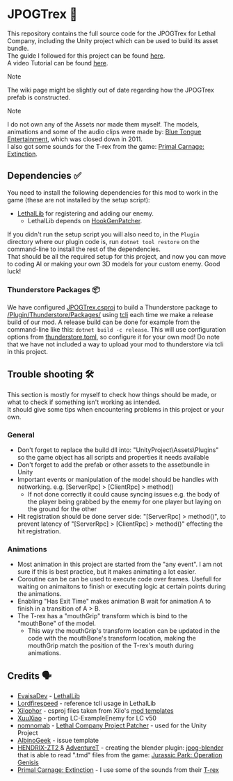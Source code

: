 # JPOGTrex 🦖

This repository contains the full source code for the JPOGTrex for Lethal Company, including the Unity project which can be used to build its asset bundle.  
The guide I followed for this project can be found [here](https://lethal.wiki/dev/apis/lethallib/custom-enemies/overview.).  
A video Tutorial can be found [here](https://www.youtube.com/watch?v=NZ_F8wDczzM).

 > [!NOTE]  
 > The wiki page might be slightly out of date regarding how the JPOGTrex prefab is constructed.

> [!NOTE]  
> I do not own any of the Assets nor made them myself. The models, animations and some of the audio clips were made by: [Blue Tongue Entertainment](https://en.wikipedia.org/wiki/Blue_Tongue_Entertainment), which was closed down in 2011.  
> I also got some sounds for the T-rex from the game: [Primal Carnage: Extinction](https://store.steampowered.com/app/321360/Primal_Carnage_Extinction/).

## Dependencies ✅

You need to install the following dependencies for this mod to work in the game (these are not installed by the setup script):

- [LethalLib](https://thunderstore.io/c/lethal-company/p/Evaisa/LethalLib/) for registering and adding our enemy.
    - LethalLib depends on [HookGenPatcher](https://thunderstore.io/c/lethal-company/p/Evaisa/HookGenPatcher/).

If you didn't run the setup script you will also need to, in the `Plugin` directory where our plugin code is, run `dotnet tool restore` on the command-line to install the rest of the dependencies.  
That should be all the required setup for this project, and now you can move to coding AI or making your own 3D models for your custom enemy. Good luck!

### Thunderstore Packages 📦

We have configured [JPOGTrex.csproj](/Plugin/JPOGTrex.csproj) to build a Thunderstore package to [/Plugin/Thunderstore/Packages/](/Plugin/Thunderstore/Packages/) using [tcli](https://github.com/thunderstore-io/thunderstore-cli/wiki) each time we make a release build of our mod. A release build can be done for example from the command-line like this: `dotnet build -c release`. This will use configuration options from [thunderstore.toml](/Plugin/Thunderstore/thunderstore.toml), so configure it for your own mod! Do note that we have not included a way to upload your mod to thunderstore via tcli in this project.


## Trouble shooting 🛠️
This section is mostly for myself to check how things should be made, or what to check if something isn't working as intended.  
It should give some tips when encountering problems in this project or your own.

### General 
- Don't forget to replace the build dll into: "UnityProject\Assets\Plugins" so the game object has all scripts and properties it needs available
- Don't forget to add the prefab or other assets to the assetbundle in Unity
- Important events or manipulation of the model should be handles with networking. e.g. [ServerRpc] > [ClientRpc] > method()
  - If not done correctly it could cause syncing issues e.g. the body of the player being grabbed by the enemy for one player but laying on the ground for the other 
- Hit registration should be done server side: "[ServerRpc] > method()", to prevent latency of "[ServerRpc] > [ClientRpc] > method()" effecting the hit registration.

### Animations 
- Most animation in this project are started from the "any event". I am not sure if this is best practice, but it makes animating a lot easier.
- Coroutine can be can be used to execute code over frames. Usefull for waiting on animaitons to finish or executing logic at certain points during the animations.
- Enabling "Has Exit Time" makes animation B wait for animation A to finish in a transition of A > B.
- The T-rex has a "mouthGrip" transform which is bind to the "mouthBone" of the model.
  - This way the mouthGrip's transform location can be updated in the code with the mouthBone's transform location, making the mouthGrip match the position of the T-rex's mouth during animations.

## Credits 🗣️

- [EvaisaDev](https://github.com/EvaisaDev) - [LethalLib](https://github.com/EvaisaDev/LethalLib)  
- [Lordfirespeed](https://github.com/Lordfirespeed) - reference tcli usage in LethalLib  
- [Xilophor](https://github.com/Xilophor) - csproj files taken from Xilo's [mod templates](https://github.com/Xilophor/Lethal-Company-Mod-Templates)  
- [XuuXiao](https://github.com/XuuXiao/) - porting LC-ExampleEnemy for LC v50  
- [nomnomab](https://github.com/nomnomab) - [Lethal Company Project Patcher](https://github.com/nomnomab/lc-project-patcher) - used for the Unity Project  
- [AlbinoGeek](https://github.com/AlbinoGeek) - issue template  
- [HENDRIX-ZT2 ](https://github.com/HENDRIX-ZT2) & [AdventureT](https://github.com/AdventureT) - creating the blender plugin: [jpog-blender](https://github.com/HENDRIX-ZT2/jpog-blender) that is able to read ".tmd" files from the game: [Jurassic Park: Operation Genisis](https://en.wikipedia.org/wiki/Jurassic_Park:_Operation_Genesis)
- [Primal Carnage: Extinction](https://store.steampowered.com/app/321360/Primal_Carnage_Extinction/) - I use some of the sounds from their [T-rex](https://youtu.be/VTaOiCKarqY?si=gmsnWuaOiKZl15iR)
